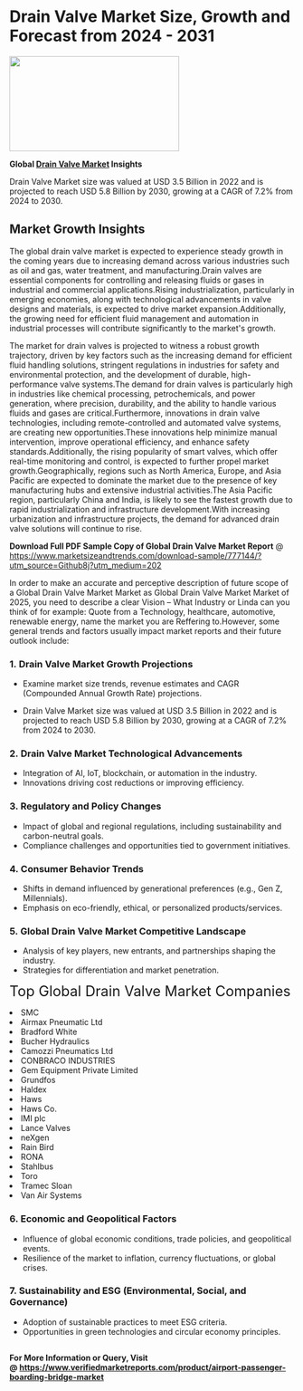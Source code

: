 <H1>Drain Valve Market Size, Growth and Forecast from 2024 - 2031</H1><img class="aligncenter size-medium wp-image-584254" src="https://thirdeyenews.in/wp-content/uploads/2024/09/Global-Market-Research-300x168.jpeg" alt="" width="300" height="168" /><p><strong>Global&nbsp;<a href="https://www.marketsizeandtrends.com/download-sample/777144/?utm_source=Github8j?utm_medium=202">Drain Valve Market</a> Insights</strong></p><p>Drain Valve Market size was valued at USD 3.5 Billion in 2022 and is projected to reach USD 5.8 Billion by 2030, growing at a CAGR of 7.2% from 2024 to 2030.</p><p><h2>Market Growth Insights</h2> The global drain valve market is expected to experience steady growth in the coming years due to increasing demand across various industries such as oil and gas, water treatment, and manufacturing.Drain valves are essential components for controlling and releasing fluids or gases in industrial and commercial applications.Rising industrialization, particularly in emerging economies, along with technological advancements in valve designs and materials, is expected to drive market expansion.Additionally, the growing need for efficient fluid management and automation in industrial processes will contribute significantly to the market's growth.<p>The market for drain valves is projected to witness a robust growth trajectory, driven by key factors such as the increasing demand for efficient fluid handling solutions, stringent regulations in industries for safety and environmental protection, and the development of durable, high-performance valve systems.The demand for drain valves is particularly high in industries like chemical processing, petrochemicals, and power generation, where precision, durability, and the ability to handle various fluids and gases are critical.Furthermore, innovations in drain valve technologies, including remote-controlled and automated valve systems, are creating new opportunities.These innovations help minimize manual intervention, improve operational efficiency, and enhance safety standards.Additionally, the rising popularity of smart valves, which offer real-time monitoring and control, is expected to further propel market growth.Geographically, regions such as North America, Europe, and Asia Pacific are expected to dominate the market due to the presence of key manufacturing hubs and extensive industrial activities.The Asia Pacific region, particularly China and India, is likely to see the fastest growth due to rapid industrialization and infrastructure development.With increasing urbanization and infrastructure projects, the demand for advanced drain valve solutions will continue to rise.<p><span class=""><strong>Download Full PDF Sample Copy of Global Drain Valve Market Report</strong> @ <a href="https://www.marketsizeandtrends.com/download-sample/777144/?utm_source=Github8j?utm_medium=202" target="_blank">https://www.marketsizeandtrends.com/download-sample/777144/?utm_source=Github8j?utm_medium=202</a></span></p><p>In order to make an accurate and perceptive description of future scope of a Global&nbsp;Drain Valve Market Market as Global&nbsp;Drain Valve Market Market of 2025, you need to describe a clear Vision &ndash; What Industry or Linda can you think of for example: Quote from a Technology, healthcare, automotive, renewable energy, name the market you are Reffering to.However, some general trends and factors usually impact market reports and their future outlook include:</p><h3>1.&nbsp;<strong>Drain Valve Market Growth Projections</strong></h3><ul><li>Examine market size trends, revenue estimates and CAGR (Compounded Annual Growth Rate) projections.</li><li><p>Drain Valve Market size was valued at USD 3.5 Billion in 2022 and is projected to reach USD 5.8 Billion by 2030, growing at a CAGR of 7.2% from 2024 to 2030.</p></li></ul><h3>2.&nbsp;<strong>Drain Valve Market Technological Advancements</strong></h3><ul><li>Integration of AI, IoT, blockchain, or automation in the industry.</li><li>Innovations driving cost reductions or improving efficiency.</li></ul><h3>3.&nbsp;<strong>Regulatory and Policy Changes</strong></h3><ul><li>Impact of global and regional regulations, including sustainability and carbon-neutral goals.</li><li>Compliance challenges and opportunities tied to government initiatives.</li></ul><h3>4.&nbsp;<strong>Consumer Behavior Trends</strong></h3><ul><li>Shifts in demand influenced by generational preferences (e.g., Gen Z, Millennials).</li><li>Emphasis on eco-friendly, ethical, or personalized products/services.</li></ul><h3>5.&nbsp;<strong>Global Drain Valve Market Competitive Landscape</strong></h3><ul><li>Analysis of key players, new entrants, and partnerships shaping the industry.</li><li>Strategies for differentiation and market penetration.</li></ul><p data-pm-slice="1 1 []"><span style="color: inherit; font-family: inherit; font-size: 25px;">Top Global Drain Valve Market Companies</span></p><div class="" data-test-id=""><p><li>SMC</li><li> Airmax Pneumatic Ltd</li><li> Bradford White</li><li> Bucher Hydraulics</li><li> Camozzi Pneumatics Ltd</li><li> CONBRACO INDUSTRIES</li><li> Gem Equipment Private Limited</li><li> Grundfos</li><li> Haldex</li><li> Haws</li><li> Haws Co.</li><li> IMI plc</li><li> Lance Valves</li><li> neXgen</li><li> Rain Bird</li><li> RONA</li><li> Stahlbus</li><li> Toro</li><li> Tramec Sloan</li><li> Van Air Systems</li></p></div><h3>6.&nbsp;<strong>Economic and Geopolitical Factors</strong></h3><ul><li>Influence of global economic conditions, trade policies, and geopolitical events.</li><li>Resilience of the market to inflation, currency fluctuations, or global crises.</li></ul><h3>7.&nbsp;<strong>Sustainability and ESG (Environmental, Social, and Governance)</strong></h3><ul><li>Adoption of sustainable practices to meet ESG criteria.</li><li>Opportunities in green technologies and circular economy principles.</li></ul><h2><strong style="font-size: 14px;">For More Information or Query, Visit @&nbsp;</strong><a style="background-color: #ffffff; font-size: 14px;" href="https://www.marketsizeandtrends.com/report/drain-valve-market/" target="_blank">https://www.verifiedmarketreports.com/product/airport-passenger-boarding-bridge-market</a></h2>